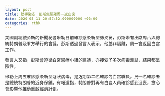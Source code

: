 ```yaml
---
layout: post
title: 助手染疫　彭斯無隔離周一返白宮
date: 2020-05-11 20:57:32.000000000 +08:00
categories: rthk
---
```


美國副總統彭斯的新聞秘書米勒日前確診感染新型肺炎後，彭斯未有出席周六與總統特朗普及軍方舉行的會議。彭斯透過發言人表示，他並非隔離，周一會返回白宮工作。

發言人又指，彭斯會遵循白宮醫療小組的建議，亦接受了多次病毒測試，結果都呈陰性。

米勒上周五確診感染新型冠狀病毒，是近期第二名確診的白宮職員。另一名確診者是總統特朗普的近身保鑣。有報道指，特朗普對再有白宮人員確診感到沮喪，擔心會影響他推動重啟經濟計劃。
